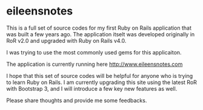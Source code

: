 # eileensnotes

This is a full set of source codes for my first Ruby on Rails application that was built a few years ago.
The application itselt was developed originally in RoR v2.0 and upgraded with Ruby on Rails v4.0.

I was trying to use the most commonly used gems for this applicaiton.

The application is currently running here http://www.eileensnotes.com 

I hope that this set of source codes will be helpful for anyone who is trying to learn Ruby on Rails.
I am currently upgrading this site using the latest RoR with Bootstrap 3, and I will introduce a few key new features as well.

Please share thoughts and provide me some feedbacks.



